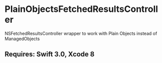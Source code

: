 # PlainObjectsFetchedResultsController
NSFetchedResultsController wrapper to work with Plain Objects instead of ManagedObjects

## Requires: Swift 3.0, Xcode 8
